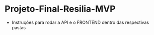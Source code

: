 # Projeto-Final-Resilia-MVP
- Instruções para rodar a API e o FRONTEND
dentro das respectivas pastas
